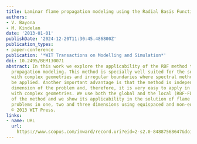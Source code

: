 ```yaml
---
title: Laminar flame propagation modeling using the Radial Basis Function (RBF) method
authors:
- V. Bayona
- M. Kindelan
date: '2013-01-01'
publishDate: '2024-12-20T11:30:45.486800Z'
publication_types:
- paper-conference
publication: '*WIT Transactions on Modelling and Simulation*'
doi: 10.2495/BEM130071
abstract: In this work we explore the applicability of the RBF method to laminar flame
  propagation modeling. This method is specially well suited for the solution of problems
  with complex geometries and irregular boundaries where spectral methods can not
  be applied. Another important advantage is that the method is independent of the
  dimension of the problem and, therefore, it is very easy to apply in 3D problems
  with complex geometries. We use both the global and the local (RBF-FD) versions
  of the method and we show its applicability in the solution of flame propagation
  problems in one, two and three dimensions using equispaced and non-equispaced nodes.
  © 2013 WIT Press.
links:
- name: URL
  url: 
    https://www.scopus.com/inward/record.uri?eid=2-s2.0-84887568647&doi=10.2495%2fBEM130071&partnerID=40&md5=7fd2e991d003fb13277f2dd50ae95f9c
---
```

